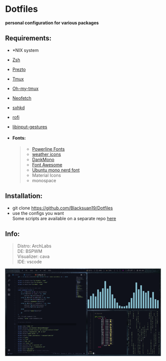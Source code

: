 # Dotfiles  

**personal configuration for various packages**

## **Requirements:**
- \*NIX system 
- [Zsh](https://github.com/robbyrussell/oh-my-zsh/wiki/Installing-ZSH)

- [Prezto](https://github.com/sorin-ionescu/prezto)
- [Tmux](https://github.com/tmux/tmux)
- [Oh-my-tmux](https://github.com/gpakosz/.tmux)
- [Neofetch](https://github.com/dylanaraps/neofetch/wiki/Installation)
- [sxhkd](https://github.com/baskerville/sxhkd)
- [rofi](https://github.com/DaveDavenport/rofi)
- [libinput-gestures](https://github.com/bulletmark/libinput-gestures)

- #### Fonts:
    > - [Powerline Fonts](https://github.com/powerline/fonts)
    > - [weather icons](https://github.com/erikflowers/weather-icons)
    > - [DankMono](https://dank.sh/)
    > - [Font Awesome](https://fontawesome.com/)
    > - [Ubuntu mono nerd font](https://github.com/ryanoasis/nerd-fonts)
    > - Material Icons
    > - monospace

## **Installation:**
- git clone https://github.com/Blacksuan19/Dotfiles  
- use the configs you want   
Some scripts are available on a separate repo [here](http://github.com/blacksuan19/Scripts)

## **Info:**
> Distro: ArchLabs  
> DE: BSPWM  
> Visualizer: cava  
> IDE: vscode

![alt text](https://raw.githubusercontent.com/Blacksuan19/Dotfiles/c00374d18c448db1912955db5b43cdb34b39d0e5/Screens/2019-03-23-052843_1366x768_scrot.png)


